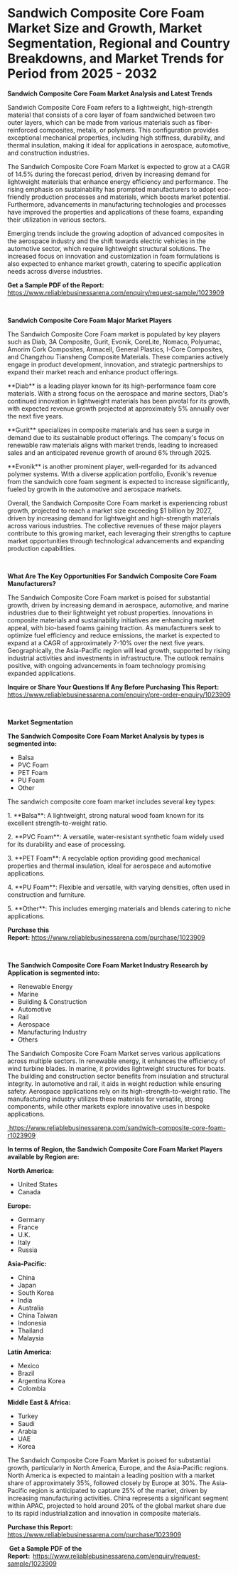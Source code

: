 <p><h1>Sandwich Composite Core Foam Market Size and Growth, Market Segmentation, Regional and Country Breakdowns, and Market Trends for Period from 2025 -  2032</h1></p><p><strong>Sandwich Composite Core Foam Market Analysis and Latest Trends</strong></p>
<p><p>Sandwich Composite Core Foam refers to a lightweight, high-strength material that consists of a core layer of foam sandwiched between two outer layers, which can be made from various materials such as fiber-reinforced composites, metals, or polymers. This configuration provides exceptional mechanical properties, including high stiffness, durability, and thermal insulation, making it ideal for applications in aerospace, automotive, and construction industries.</p><p>The Sandwich Composite Core Foam Market is expected to grow at a CAGR of 14.5% during the forecast period, driven by increasing demand for lightweight materials that enhance energy efficiency and performance. The rising emphasis on sustainability has prompted manufacturers to adopt eco-friendly production processes and materials, which boosts market potential. Furthermore, advancements in manufacturing technologies and processes have improved the properties and applications of these foams, expanding their utilization in various sectors.</p><p>Emerging trends include the growing adoption of advanced composites in the aerospace industry and the shift towards electric vehicles in the automotive sector, which require lightweight structural solutions. The increased focus on innovation and customization in foam formulations is also expected to enhance market growth, catering to specific application needs across diverse industries.</p></p>
<p><strong>Get a Sample PDF of the Report:&nbsp;</strong> <a href="https://www.reliablebusinessarena.com/enquiry/request-sample/1023909?utm_campaign=3579&utm_medium=2&utm_source=Github&utm_content=ia&utm_term=18042025&utm_id=sandwich-composite-core-foam">https://www.reliablebusinessarena.com/enquiry/request-sample/1023909</a></p>
<p>&nbsp;</p>
<p><strong>Sandwich Composite Core Foam Major Market Players</strong></p>
<p><p>The Sandwich Composite Core Foam market is populated by key players such as Diab, 3A Composite, Gurit, Evonik, CoreLite, Nomaco, Polyumac, Amorim Cork Composites, Armacell, General Plastics, I-Core Composites, and Changzhou Tiansheng Composite Materials. These companies actively engage in product development, innovation, and strategic partnerships to expand their market reach and enhance product offerings.</p><p>**Diab** is a leading player known for its high-performance foam core materials. With a strong focus on the aerospace and marine sectors, Diab's continued innovation in lightweight materials has been pivotal for its growth, with expected revenue growth projected at approximately 5% annually over the next five years. </p><p>**Gurit** specializes in composite materials and has seen a surge in demand due to its sustainable product offerings. The company's focus on renewable raw materials aligns with market trends, leading to increased sales and an anticipated revenue growth of around 6% through 2025.</p><p>**Evonik** is another prominent player, well-regarded for its advanced polymer systems. With a diverse application portfolio, Evonik's revenue from the sandwich core foam segment is expected to increase significantly, fueled by growth in the automotive and aerospace markets.</p><p>Overall, the Sandwich Composite Core Foam market is experiencing robust growth, projected to reach a market size exceeding $1 billion by 2027, driven by increasing demand for lightweight and high-strength materials across various industries. The collective revenues of these major players contribute to this growing market, each leveraging their strengths to capture market opportunities through technological advancements and expanding production capabilities.</p></p>
<p>&nbsp;</p>
<p><strong>What Are The Key Opportunities For Sandwich Composite Core Foam Manufacturers?</strong></p>
<p><p>The Sandwich Composite Core Foam market is poised for substantial growth, driven by increasing demand in aerospace, automotive, and marine industries due to their lightweight yet robust properties. Innovations in composite materials and sustainability initiatives are enhancing market appeal, with bio-based foams gaining traction. As manufacturers seek to optimize fuel efficiency and reduce emissions, the market is expected to expand at a CAGR of approximately 7-10% over the next five years. Geographically, the Asia-Pacific region will lead growth, supported by rising industrial activities and investments in infrastructure. The outlook remains positive, with ongoing advancements in foam technology promising expanded applications.</p></p>
<p><strong>Inquire or Share Your Questions If Any Before Purchasing This Report:</strong> <a href="https://www.reliablebusinessarena.com/enquiry/pre-order-enquiry/1023909?utm_campaign=3579&utm_medium=2&utm_source=Github&utm_content=ia&utm_term=18042025&utm_id=sandwich-composite-core-foam">https://www.reliablebusinessarena.com/enquiry/pre-order-enquiry/1023909</a></p>
<p>&nbsp;</p>
<p><strong>Market Segmentation</strong></p>
<p><strong>The Sandwich Composite Core Foam Market Analysis by types is segmented into:</strong></p>
<p><ul><li>Balsa</li><li>PVC Foam</li><li>PET Foam</li><li>PU Foam</li><li>Other</li></ul></p>
<p><p>The sandwich composite core foam market includes several key types: </p><p>1. **Balsa**: A lightweight, strong natural wood foam known for its excellent strength-to-weight ratio. </p><p>2. **PVC Foam**: A versatile, water-resistant synthetic foam widely used for its durability and ease of processing.</p><p>3. **PET Foam**: A recyclable option providing good mechanical properties and thermal insulation, ideal for aerospace and automotive applications. </p><p>4. **PU Foam**: Flexible and versatile, with varying densities, often used in construction and furniture. </p><p>5. **Other**: This includes emerging materials and blends catering to niche applications.</p></p>
<p><strong>Purchase this Report:&nbsp;</strong><a href="https://www.reliablebusinessarena.com/purchase/1023909?utm_campaign=3579&utm_medium=2&utm_source=Github&utm_content=ia&utm_term=18042025&utm_id=sandwich-composite-core-foam">https://www.reliablebusinessarena.com/purchase/1023909</a></p>
<p>&nbsp;</p>
<p><strong>The Sandwich Composite Core Foam Market Industry Research by Application is segmented into:</strong></p>
<p><ul><li>Renewable Energy</li><li>Marine</li><li>Building & Construction</li><li>Automotive</li><li>Rail</li><li>Aerospace</li><li>Manufacturing Industry</li><li>Others</li></ul></p>
<p><p>The Sandwich Composite Core Foam Market serves various applications across multiple sectors. In renewable energy, it enhances the efficiency of wind turbine blades. In marine, it provides lightweight structures for boats. The building and construction sector benefits from insulation and structural integrity. In automotive and rail, it aids in weight reduction while ensuring safety. Aerospace applications rely on its high-strength-to-weight ratio. The manufacturing industry utilizes these materials for versatile, strong components, while other markets explore innovative uses in bespoke applications.</p></p>
<p><a href="https://www.reliablebusinessarena.com/sandwich-composite-core-foam-r1023909?utm_campaign=3579&utm_medium=2&utm_source=Github&utm_content=ia&utm_term=18042025&utm_id=sandwich-composite-core-foam">&nbsp;https://www.reliablebusinessarena.com/sandwich-composite-core-foam-r1023909</a></p>
<p><strong>In terms of Region, the Sandwich Composite Core Foam Market Players available by Region are:</strong></p>
<p>
    <p> <strong> North America: </strong>
        <ul>
            <li>United States</li>
            <li>Canada</li>
        </ul>
        </p> 
    <p> <strong> Europe: </strong>
        <ul>
            <li>Germany</li>
            <li>France</li>
            <li>U.K.</li>
            <li>Italy</li>
            <li>Russia</li>
        </ul>
        </p> 
    <p> <strong> Asia-Pacific: </strong>
        <ul>
            <li>China</li>
            <li>Japan</li>
            <li>South Korea</li>
            <li>India</li>
            <li>Australia</li>
            <li>China Taiwan</li>
            <li>Indonesia</li>
            <li>Thailand</li>
            <li>Malaysia</li>
        </ul>
        </p> 
    <p> <strong> Latin America: </strong>
        <ul>
            <li>Mexico</li>
            <li>Brazil</li>
            <li>Argentina Korea</li>
            <li>Colombia</li>
        </ul>
        </p> 
    <p> <strong> Middle East & Africa: </strong>
        <ul>
            <li>Turkey</li>
            <li>Saudi</li>
            <li>Arabia</li>
            <li>UAE</li>
            <li>Korea</li>
        </ul>
    </p>
    </p>
<p><p>The Sandwich Composite Core Foam Market is poised for substantial growth, particularly in North America, Europe, and the Asia-Pacific regions. North America is expected to maintain a leading position with a market share of approximately 35%, followed closely by Europe at 30%. The Asia-Pacific region is anticipated to capture 25% of the market, driven by increasing manufacturing activities. China represents a significant segment within APAC, projected to hold around 20% of the global market share due to its rapid industrialization and innovation in composite materials.</p></p>
<p><strong>Purchase this Report: </strong><a href="https://www.reliablebusinessarena.com/purchase/1023909?utm_campaign=3579&utm_medium=2&utm_source=Github&utm_content=ia&utm_term=18042025&utm_id=sandwich-composite-core-foam">https://www.reliablebusinessarena.com/purchase/1023909</a></p>
<p>&nbsp;<strong>Get a Sample PDF of the Report:&nbsp;&nbsp;</strong><a href="https://www.reliablebusinessarena.com/enquiry/request-sample/1023909?utm_campaign=3579&utm_medium=2&utm_source=Github&utm_content=ia&utm_term=18042025&utm_id=sandwich-composite-core-foam">https://www.reliablebusinessarena.com/enquiry/request-sample/1023909</a></p>
<p><strong></strong></p>
<p><p></p><p></p><p></p></p>